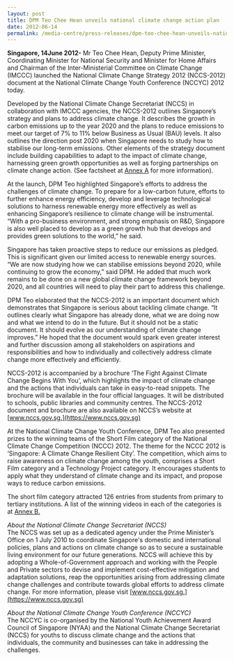 ```yaml
---
layout: post
title: DPM Teo Chee Hean unveils national climate change action plan
date: 2012-06-14
permalink: /media-centre/press-releases/dpm-teo-chee-hean-unveils-national-climate-change-action-plan
---
```

**Singapore, 14June 2012-** Mr Teo Chee Hean, Deputy Prime Minister, Coordinating Minister for National Security and Minister for Home Affairs and Chairman of the Inter-Ministerial Committee on Climate Change (IMCCC) launched the National Climate Change Strategy 2012 (NCCS-2012) document at the National Climate Change Youth Conference (NCCYC) 2012 today.

Developed by the National Climate Change Secretariat (NCCS) in collaboration with IMCCC agencies, the NCCS-2012 outlines Singapore’s strategy and plans to address climate change. It describes the growth in carbon emissions up to the year 2020 and the plans to reduce emissions to meet our target of 7% to 11% below Business as Usual (BAU) levels. It also outlines the direction post 2020 when Singapore needs to study how to stabilise our long-term emissions. Other elements of the strategy document include building capabilities to adapt to the impact of climate change, harnessing green growth opportunities as well as forging partnerships on climate change action. (See factsheet at [Annex A](https://github.com/isomerpages/isomerpages-stratgroup/raw/master/images/Press%20Release%20images/PDFs/nccs-2012_press_release_annex_a.pdf) for more information).

At the launch, DPM Teo highlighted Singapore’s efforts to address the challenges of climate change. To prepare for a low-carbon future, efforts to further enhance energy efficiency, develop and leverage technological solutions to harness renewable energy more effectively as well as enhancing Singapore’s resilience to climate change will be instrumental. “With a pro-business environment, and strong emphasis on R&D, Singapore is also well placed to develop as a green growth hub that develops and provides green solutions to the world,” he said.

Singapore has taken proactive steps to reduce our emissions as pledged. This is significant given our limited access to renewable energy sources. “We are now studying how we can stabilise emissions beyond 2020, while continuing to grow the economy,” said DPM. He added that much work remains to be done on a new global climate change framework beyond 2020, and all countries will need to play their part to address this challenge.

DPM Teo elaborated that the NCCS-2012 is an important document which demonstrates that Singapore is serious about tackling climate change. “It outlines clearly what Singapore has already done, what we are doing now and what we intend to do in the future. But it should not be a static document. It should evolve as our understanding of climate change improves.” He hoped that the document would spark even greater interest and further discussion among all stakeholders on aspirations and responsibilities and how to individually and collectively address climate change more effectively and efficiently.

NCCS-2012 is accompanied by a brochure ‘The Fight Against Climate Change Begins With You’, which highlights the impact of climate change and the actions that individuals can take in easy-to-read snippets. The brochure will be available in the four official languages. It will be distributed to schools, public libraries and community centres. The NCCS-2012 document and brochure are also available on NCCS’s website at [www.nccs.gov.sg.](https://www.nccs.gov.sg)

At the National Climate Change Youth Conference, DPM Teo also presented prizes to the winning teams of the Short Film category of the National Climate Change Competition (NCCC) 2012. The theme for the NCCC 2012 is ‘Singapore: A Climate Change Resilient City’. The competition, which aims to raise awareness on climate change among the youth, comprises a Short Film category and a Technology Project category. It encourages students to apply what they understand of climate change and its impact, and propose ways to reduce carbon emissions.

The short film category attracted 126 entries from students from primary to tertiary institutions. A list of the winning videos in each of the categories is at [Annex B.](https://github.com/isomerpages/isomerpages-stratgroup/raw/master/images/Press%20Release%20images/PDFs/nccs-2012_press_release_annex_b.pdf) 

_About the National Climate Change Secretariat (NCCS)_  
The NCCS was set up as a dedicated agency under the Prime Minister’s Office on 1 July 2010 to coordinate Singapore's domestic and international policies, plans and actions on climate change so as to secure a sustainable living environment for our future generations. NCCS will achieve this by adopting a Whole-of-Government approach and working with the People and Private sectors to devise and implement cost-effective mitigation and adaptation solutions, reap the opportunities arising from addressing climate change challenges and contribute towards global efforts to address climate change. For more information, please visit [www.nccs.gov.sg.](https://www.nccs.gov.sg)

_About the National Climate Change Youth Conference (NCCYC)_  
The NCCYC is co-organised by the National Youth Achievement Award Council of Singapore (NYAA) and the National Climate Change Secretariat (NCCS) for youths to discuss climate change and the actions that individuals, the community and businesses can take in addressing the challenges.